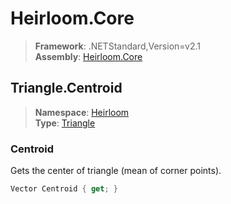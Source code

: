 # Heirloom.Core

> **Framework**: .NETStandard,Version=v2.1  
> **Assembly**: [Heirloom.Core][0]  

## Triangle.Centroid

> **Namespace**: [Heirloom][0]  
> **Type**: [Triangle][1]  

### Centroid

Gets the center of triangle (mean of corner points).

```cs
Vector Centroid { get; }
```

[0]: ../Heirloom.Core.md
[1]: Heirloom.Triangle.md
